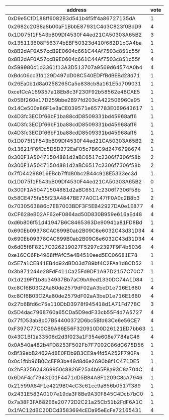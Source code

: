 address|vote|timestamp|signature
---|---|---|---
0xD9e5CfD188ff6082B3d541b4f5ff4a86727135dA|1|1598035868|0x8bbc87c096edc8fb44540f95fb0eee79fce7ee1a4d3a0e68a01ee559d7b318223b3df4b84ba1cdb7dc88592c1b5a3d00a73296f95389ccb5047078ea24d587a01c
0x2682c20B8a8b00aF1BbbE87931C4d3C823f0BdD9|4|1598037450|0xd198d5b70729a27cbe587c5cea63130ed6ff084aaa98219dd5d48496972c1f9059102857e78438f86821201117e52ac181ced21727edc80aedf9adff44fa85151b
0x1D075f1F543bB09Df4530F44ed21CA50303A65B2|3|1598038185|0x697baf3f74b37ec4a4967ad9681b426791832a6ee78694ee547b5b3733b72ea92117fa5808793d575ac464dfad20370218bcf926010246d8a87d8dd9b55544571b
0x135113608F56374bEBF50323d410f682D1cCA4ba|1|1598039173|0x51bf7a98679ea0eb007e86d450b3e89f31f62568e9b40ddf40708a8e0464436500fc2fb9aeb9c63672659d194d60a032c3d33f1b1bdb5ab74b92e3851b5271761c
0x8B2dAF0A57ccB9E0604c661C44Af7503c851c55f|1|1598055486|0x76cde1dcd9a8e0fef7fc6b4d6ff11e2339a0215fc55906863b7e264e8486564f32be9f9783091f67fdd997f1de813e4ad1db67f831dc87817b895955c6f207cf1b
0x8B2dAF0A57ccB9E0604c661C44Af7503c851c55f|4|1598055713|0x6d287524ffca0dbc5777a1aa325d04f64fa8fd4860a037c0b7c413a6f48e1b583437471ecf3937a25da7c0ab2f20754352e25b01c69238cf4dec7939363c1d2d1b
0x599980c1d3361f13A3D513707a9569d64574A0b4|4|1598064990|0xdc3dc7de2e67e9d6b3e93d40d7e9107689993b286d4e40389bafdc001a9b5e433fc7357a18759ea420799be445403352f8091872a86e4a2f89165bb354f8e1f11b
0xBdc06cc3fd129D497dD08C540EDFfBdBEBd28d71|1|1598066731|0x8f5678ae2fec31f22d3905899186ee2619e1037c813ff1dc20badffb20723ca642a67a689aa27fa57e06d99bc17ef5dd898a9af448aa7f7c2a2d791d68529bf31c
0x26Ea0b1d8a0258265Ca5e838cb8a161E5d709031|1|1598069964|0x575635d6723018c0e6a0dc1135eb87fd205d36e048497d365114a73fd2a336554fc520b4c4e90307c17a1c479d028dff5c1e656c2a96c53128256c34d95664301b
0xcefCcA169357a18Eb8c3F230F92b58562e48CAE5|1|1598077129|0x13e49741bbad7acaa03d210d8674ff3ad273fdc7ffd4f1df425b597873361249303616be413e2c47f4a4fe63646d28be4984ae5b3a196f4418f2f277a4d59b6c1b
0x05Bf260e17D259bbe2B97fd203cA42250696Ca95|1|1598078082|0xf8d69cab7e2dc826658c77d90b416f4ccff11b284e87481c6207bd2b1b83cb4a40540563e87487204c8e35bd5a249fb05a091215b0329407057b89662d7962741c
0x14Ce500a86F1e3aCE039571e657783E069643617|1|1598096394|0x0bb0560dd5c5b4fbfe2b477357cff477a6559823050fdd62c6478a18b4bc8e127ccde88af79f1f338f7e99bfb54ed7cee4e613829d4b7dd9b34f38cb712498771b
0x4D3fc3ECDf66bF1ba88cdD8509331bd45968aff6|1|1598121561|0xbd4cb3cd146439c5bdaa68873e1d4776cf5396c29711f33c7c7cf9c99d0d5bfd747413a37731b822268700d55ca57dd54afdf5737cec70a9d47c1287c981f9401c
0x4D3fc3ECDf66bF1ba88cdD8509331bd45968aff6|1|1598121671|0x4da2d8d3398ace2e2abd45bb2d357b4eac5a7b05cd2769d4ff430aa26222349e51f853bb940ba57ee1a161128e3e0b6b13880136aeaa77d64af03b4b5349873d1b
0x4D3fc3ECDf66bF1ba88cdD8509331bd45968aff6|1|1598121821|0x5b6891811f785363e10724c913ee9c18b4ceedab1dd1a4f7a0b689c3d16b90c013d3fec3d8964f0e093d4b51e930051744f105030950d97875cbbbd12afee6f81b
0x1D075f1F543bB09Df4530F44ed21CA50303A65B2|2|1598125714|0x00b7883abe765642ea314445f8f0bb73ba5deeb4da105a195a343905165456dc25c24455829f47bd46210997d62d4251f52be74cf6174ce7ce3a22b95d99d9f01b
0x13621fF6fDc5D5D272EaF05c7B6C9d2476798674|1|1598150578|0xdb549cbb77df11d3a810b2640f4c60375290e1b16f413a84acb2d8bf4bd268b60e885131fe7055e576608e8762b6f2874b18d561392abe749441754bf49b67881c
0x300F1A50471504881d2aBC6517c2306f7306f58b|2|1598233881|0x16dc47bf48a12f965eb4d30e6aaf80cc25e1547f629e85a187c040a5b7272fc72f26ed3648398ce5f118df4f90d5da4ace42032578b1640c78bc1087f7f1fb741c
0x300F1A50471504881d2aBC6517c2306f7306f58b|2|1598234182|0x9164743926d6db6fa29bf8833d8c06fb08882b3054afa885b868da7ba30c431f54a1f85f35fb71558d3bc66affcab077bdca221519a01b27a6cf310bc23af3de1c
0x7fD44298916EBcb7ffd80bc2B44c918E5333ec3d|1|1598251421|0x46fcb6de420b8eddb374e2e5074ac2f4bc3078204c276f8acae74e61495c1f4c45090eb839d202729f3a4e1644485bb518db087e3570bc160c5d35d8da75b6b71b
0x1D075f1F543bB09Df4530F44ed21CA50303A65B2|0|1598272387|0x31f7ff1031b9421e96dbe072f0b776bb64f5d4ce0eff5c4325657cbb7f92b0c811b58f3c1125450d08303fac51df3ba4dfd89f2dd98d0c5ebecab7bd42bacb441c
0x300F1A50471504881d2aBC6517c2306f7306f58b|1|1598275577|0x3c7e92a09dd98991f708ebbd799eaff04c276106476bfd6c1010ea5a05d8250c7cb5494ce702002b8bab000c1636f9a7e738ac840057a161392fb22c61a72f571b
0x58CE475fa55f23A4847BE77A0C147fF0A0c2B8b3|2|1598288581|0xeadef0d2545a0c381f7156000839bc4c9035aedcf77e2e92d2741b01918296d17324a977c81cc13d96f8ab1a14144f897da6456f39e813d812b6fee1e580962a1b
0x7030563886c7EB7003BDF3F5EB42927DA0e1E877|4|1598296085|0xfd8dc4007a97f216e078d549067ea23696196117e9bbb73099f0418960df19070eed0b4822fe908955a9f7a5de4159a08240496738735ec5065a70482437205e1c
0xCF628eB02AF62eF0864ad50D830B959e616aEd48|4|1598428949|0xfc29e6f1587464e7a91c7f829946fcfcfc24b37647f9b80ba637dee4be661c923386b4ed724f0da9dee0db4b7051a424b65c4877d8a279deb14e97964bc58e851c
0xd6b806f51d41947B6C8465363De90941a81FD8Bd|1|1598483304|0xc83afe32e18567f8a84c1da5a2e84eb4cc1c13ce75c22bad35c9bd29a4b8c29976b84b4b78a96ac8d6b6cb6d89a95b75496ee6a6cb852b23d88e5443762532d11b
0x690Eb09378CAC699B0ab2B09C6e6032C43d31D34|4|1598488624|0x8d4624f6929c6bbbdba8991103546240f52dea6e86069c674996262f1993edc562ddbaf5dccf7f694648aa07fe3ae1f71d1d3e958547e77db90a51cd35a186cc1b
0x690Eb09378CAC699B0ab2B09C6e6032C43d31D34|4|1598488832|0x0e46741a058ec5b8e30347cd6c997c4287085043527d0553ad51c879dcd9ef140a963eda31a0693858407c2f1078acd43c3d0ea1f33de4a031ea01837c3ded261b
0x6d05f6F8217C326219027F5297c2397F9F4b5036|4|1598531983|0x4da83cce8417dc5c4d591d7ddc78d6251e28db7fc84956047916cb859960b83079cae344dae4e9e4ad9ec2acf290bbf2156ce04f6481947f1c744a57dbe373c71c
0xe16CC6Fb4968fffAfC5e4B4510eed5EC06681E78|1|1598556033|0x24d9bdebc8f0398cd347d04dccebe127ef3a4bd0adb2fa364a6ba59cbf689aa46a7f390b42e6258bb2456490f05e389b1765f19828d25323f38658bf4681e1f21c
0x5E7a1CE841EB4d92dBD03d789bf4C2FAa1d8CD52|1|1598687960|0x380bf0112081222b4ffa245d8f81b8529ad07379ddc92a8534c520e2c55e5ba92e5b446e0c81764f49166d9c48bba7174fcbbe568298f09e7f34b4e5a68522ba1b
0x3b871244e28FdF411Ca25Fd9DF1A97D2157C70C7|1|1598778144|0x2ab5a75af44e7753ca7f67fbe711d086e8ab7a654c76ba4a08c2106e47a5d99351de21a0ab923902fa060e29badd109fd480cdbecbe4dc5d40e185dab033b2f41c
0x1d219Ff1b8b34937Bb7aC9bA9ed1330DC74A1D84|1|1598843041|0x2abb90275fcc36554c5df5679c0b18a8443a67facae90f2b07d83df2574a59af0ea8e10b8c56d7772a89f296cbe75c6ee80f8c94c6c75a130150323d6e5229451b
0xc8Cf6B03C2Aa80de2579dF02aA3beD1e716E1680|4|1598890748|0x960957f6e8e5a7e4e5235677051102acbebf288453ad177f52bb5d17e733660b561721aac1e548528da630ab5bafbb2685c216a59a3e1a67711eb582ee0a46961c
0xc8Cf6B03C2Aa80de2579dF02aA3beD1e716E1680|4|1598890878|0x84d45b3b51cdd991fba90fe12c1abb77a4490474ac9c74772c9bdaf54713b82e46c7a89bb07100f0b097b8ddcdd29c953bd1f36d80018c630ae25ef6dcff53e91b
0x27b6Bfd6c75e110DbD3978f945418d1A71Fd778C|3|1598965652|0xdc34a6f5d863ed1585fef07b35677475b835eee930ced3652987ed37635f6e135c21553c565275bb59333e2dd70117c460e6b03d8523ea599d664afc532a05701b
0x5D4dac7968760a65CDa5D9edF33cb55F4d7A5727|4|1598996799|0x0a7d759bd01f93d2a510e5ee539b1e5bfe28bae463875545ab4e2e560ce7ce335147d35989405aacfc66bda304480ec21e10bc3313c80353e8bbfb855ecf4cb21b
0x77fD53ab8c07B54400372D6bc5Bfd63Ce6e56CE7|4|1599026928|0xa4b5a701f66cbf17db3a598141743e71786544bf7455d0518bfce9e8a8db7cac13c0c70d8f37c7b62f1179947d8f3cb567143df059cc75d1be78745b5e29a82f1b
0xF397C77C0CB9A66E56F320910D0D26121ED7bb63|1|1599055955|0xe2fc4a47e626e87328a5186888a42647a7ee0c7ced26c1f6c7e47dff154478d60709dbc52be3670129a6fdc9da20e093a3102d407e5f4b10d1aa098b2cc757d21b
0x43C1Bf1a33506d2d3f023a1F354e608e7784aC46|4|1599083850|0xf705cafef2b3e39349785ffed96f4b8e83a40cc7897cfb3789b992fc180aa67918e7ddcd0012aede90c2a1b9f4eae8f916ac76d061ab24887ed5af3a4aac0cc01b
0x0A540a482b4FD8253F502Fb7F7002C86dC675D56|1|1599088966|0x950d45d6b43e324fa41bafc0c86f80189ee4b556645f22cd7710b96f3ca199f318ea04d3ea87096f55c6e8b8d61dcf4160495f65b3a217e1bc478dae5736ab7b1c
0xBf39ebB2462Ad8E0FDb9B3CE9a4fd5A252F790Fa|1|1599104807|0xd5780a78a38bb6e7acfabd2dd431c39ece7ec5930462f6496d1de60783bcdaea0b037c2b752c7466d39d903ff89fef3c30309441b32bf885974e0373b8eb851d1b
0x0c1fbb96B0CcEF93be49d8d6e2690b8f1C471DE5|1|1599123520|0xd0c41ef6ac15885c2ee38c346a2e1a7612c27bfdf703c1aede3aae99dc602917146bf1c3f0b0e2ec6c76c957cc54cba2813161a6e6c577fb09fdb93568037ea91c
0x2bF325624369950c8826F25a4b65F8a93C8a704C|4|1599140646|0x392aa8824d1db81381fc5dbabddbe870c862d15a2fbcaef952ea560869e1ae9549656365450ab9898ad098f46c39bd1778d626fbd9cbb72493a9b742262fdb791b
0x6DAF4cf7943101F4471dD5B84A8F1209C8cA7946|1|1599219990|0x3466eef0df32045567fa04ccc581035a318d0ef66f79de6c67802db0f81a87cf40b6a11147c2acc87925aee75c461a3c104d644676000e79e2c220db7cec7e211b
0x21599A84F1e4229B04cC3c61cc9a856b0517f389|1|1599225686|0x1c2c968e6516850802bc6ce1490e9a175bc9f8949e0b835f697ca5ba703f3e0767cb10d0364831d94f4e5f155f108d99c9a2cbf6f82628ded24f3500173c6cc01b
0x2431E583A0107e19da3F8Be9A30F845C4Dcb7bC0|1|1599509162|0x7c38647405c0fa0022a5569d2d130f365aa1adea88e291eda90c06ff1439199a1b81544ec886aee6c99435709e4ec549309b56a56a08c87c04b1a12d371926021b
0x7a38F3FA682E6e20772D2C21a25Cb51b2FdF6A1C|1|1599620161|0xd6877f898b099c951071728e33bba06a793aa6a6263b932d5f284cd4a58e5628474a397b52e2cb3d3bdc2fc0d5f14b8c063b674ce5adc6295bc5cf19cec1613a1b
0x1fAC12dBC20DCd3583694cEDa95eEcFe72165431|4|1599716684|0x6cc4abbdea55506759651a874b06e27a29b608dd68fc8c60c69414cd81d7927e3e6667ed8e1d427668aa2a240f5f38ed23cd29dc2764c9b4203bf74d517949071c